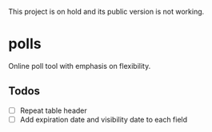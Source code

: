 This project is on hold and its public version is not working.

# polls
Online poll tool with emphasis on flexibility.

## Todos
* [ ] Repeat table header
* [ ] Add expiration date and visibility date to each field
